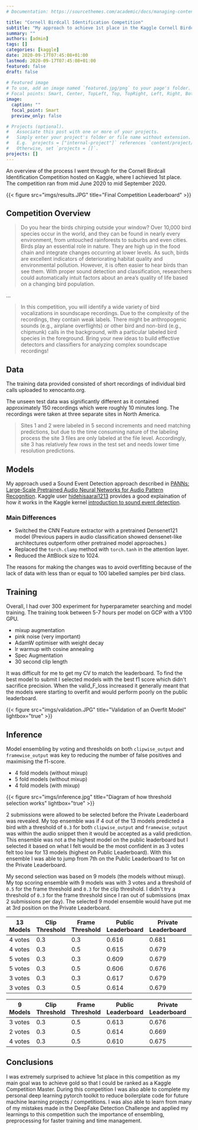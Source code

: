 ```yaml
---
# Documentation: https://sourcethemes.com/academic/docs/managing-content/

title: "Cornell Birdcall Identification Competition"
subtitle: "My approach to achieve 1st place in the Kaggle Cornell Birdcall Identification Competition"
summary: ""
authors: [admin]
tags: []
categories: [kaggle]
date: 2020-09-17T07:45:08+01:00
lastmod: 2020-09-17T07:45:08+01:00
featured: false
draft: false
 
# Featured image
# To use, add an image named `featured.jpg/png` to your page's folder.
# Focal points: Smart, Center, TopLeft, Top, TopRight, Left, Right, BottomLeft, Bottom, BottomRight.
image:
  caption: ""
  focal_point: Smart
  preview_only: false

# Projects (optional).
#   Associate this post with one or more of your projects.
#   Simply enter your project's folder or file name without extension.
#   E.g. `projects = ["internal-project"]` references `content/project/deep-learning/index.md`.
#   Otherwise, set `projects = []`.
projects: []
---
```


An overview of the process I went through for the Cornell Birdcall Identification Competition hosted on Kaggle, where I achieved 1st place. The competition ran from mid June 2020 to mid September 2020.

{{< figure src="imgs/results.JPG" title="Final Competition Leaderboard" >}}

## Competition Overview

> Do you hear the birds chirping outside your window? Over 10,000 bird species occur in the world, and they can be found in nearly every environment, from untouched rainforests to suburbs and even cities. Birds play an essential role in nature. They are high up in the food chain and integrate changes occurring at lower levels. As such, birds are excellent indicators of deteriorating habitat quality and environmental pollution. However, it is often easier to hear birds than see them. With proper sound detection and classification, researchers could automatically intuit factors about an area’s quality of life based on a changing bird population.

...

> In this competition, you will identify a wide variety of bird vocalizations in soundscape recordings. Due to the complexity of the recordings, they contain weak labels. There might be anthropogenic sounds (e.g., airplane overflights) or other bird and non-bird (e.g., chipmunk) calls in the background, with a particular labeled bird species in the foreground. Bring your new ideas to build effective detectors and classifiers for analyzing complex soundscape recordings!

## Data

The training data provided consisted of short recordings of individual bird calls uploaded to xenocanto.org.

The unseen test data was significantly different as it contained approximately 150 recordings which were roughly 10 minutes long. The recordings were taken at three separate sites in North America.

> Sites 1 and 2 were labeled in 5 second increments and need matching predictions, but due to the time consuming nature of the labeling process the site 3 files are only labeled at the file level. Accordingly, site 3 has relatively few rows in the test set and needs lower time resolution predictions.

## Models

My approach used a Sound Event Detection approach described in [PANNs: Large-Scale Pretrained Audio Neural Networks for Audio Pattern Recognition](https://arxiv.org/abs/1912.10211). Kaggle user [hidehisaarai1213](hidehisaarai1213) provides a good explaination of how it works in the Kaggle kernel [introduction to sound event detection](https://www.kaggle.com/hidehisaarai1213/introduction-to-sound-event-detection).

### Main Differences

- Switched the CNN Feature extractor with a pretrained Densenet121 model (Previous papers in audio classification showed densenet-like architectures outperform other pretrained model approaches.)
- Replaced the `torch.clamp` method with `torch.tanh` in the attention layer.
- Reduced the AttBlock size to 1024.

The reasons for making the changes was to avoid overfitting because of the lack of data with less than or equal to 100 labelled samples per bird class.

## Training

Overall, I had over 300 experiment for hyperparameter searching and model training. The training took between 5-7 hours per model on GCP with a V100 GPU.

- mixup augmentation
- pink noise (very important)
- AdamW optimiser with weight decay
- lr warmup with cosine annealing
- Spec Augmentation
- 30 second clip length

It was difficult for me to get my CV to match the leaderboard. To find the best model to submit I selected models with the best f1 score which didn't sacrifice precision. When the valid_F_loss increased it generally meant that the models were starting to overfit and would perform poorly on the public leaderboard.

{{< figure src="imgs/validation.JPG" title="Validation of an Overfit Model" lightbox="true" >}}

## Inference

Model ensembling by voting and thresholds on both `clipwise_output` and `framewise_output` was key to reducing the number of false positives and maximising the f1-score.

- 4 fold models (without mixup)
- 5 fold models (without mixup)
- 4 fold models (with mixup)

{{< figure src="imgs/inference.jpg" title="Diagram of how threshold selection works" lightbox="true" >}}

2 submissions were allowed to be selected before the Private Leaderboard was revealed. My top ensemble was if 4 out of the 13 models predicted a bird with a threshold of `0.3` for both `clipwise_output` and `framewise_output` was within the audio snippet then it would be accepted as a valid prediction. This ensemble was not a the highest model on the public leaderboard but I selected it based on what I felt would be the most confident in as 3 votes felt too low for 13 models (highest on Public Leaderboard). With this ensemble I was able to jump from 7th on the Public Leaderboard to 1st on the Private Leaderboard.

My second selection was based on 9 models (the models without mixup). My top scoring ensemble with 9 models was with 3 votes and a threshold of `0.5` for the frame threshold and `0.3` for the clip threshold. I didn't try a threshold of `0.3` for the frame threshold since I ran out of submissions (max 2 submissions per day). The selected 9 model ensemble would have put me at 3rd position on the Private Leaderboard.

| **13 Models**        | Clip Threshold | Frame Threshold | Public Leaderboard | Private Leaderboard | Selected |
|---------|----------------|-----------------|--------------------|---------------------|----------|
| 4 votes | 0.3            | 0.3             | 0.616              | 0.681               | x        |
| 4 votes | 0.3            | 0.5             | 0.615              | 0.679               |         |
| 5 votes | 0.3            | 0.3             | 0.609              | 0.679               |         |
| 5 votes | 0.3            | 0.5             | 0.606              | 0.676               |         |
| 3 votes | 0.3            | 0.3             | 0.617              | 0.679               |         |
| 3 votes | 0.3            | 0.5             | 0.614              | 0.679               |         |

| **9 Models**        | Clip Threshold | Frame Threshold | Public Leaderboard | Private Leaderboard | Selected |
|---------|----------------|-----------------|--------------------|---------------------|----------|
| 3 votes | 0.3            | 0.5             | 0.613              | 0.676               | x        |
| 2 votes | 0.3            | 0.5             | 0.614              | 0.669               |         |
| 4 votes | 0.3            | 0.5             | 0.610              | 0.675               |         |

## Conclusions

I was extremely surprised to achieve 1st place in this competition as my main goal was to achieve gold so that I could be ranked as a Kaggle Competition Master. During this competition I was also able to complete my personal deep learning pytorch toolkit to reduce boilerplate code for future machine learning projects / competitions. I was also able to learn from many of my mistakes made in the DeepFake Detection Challenge and applied my learnings to this competition such the importance of ensembling, preprocessing for faster training and time management.

